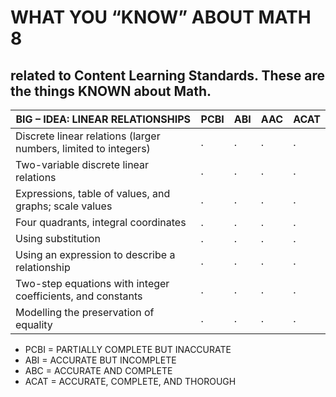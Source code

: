 # WHAT YOU “KNOW” ABOUT MATH 8
## related to Content Learning Standards.  These are the things KNOWN about Math.

BIG – IDEA: LINEAR RELATIONSHIPS | PCBI | ABI | AAC | ACAT
--- | --- | --- | --- | --- 
Discrete linear relations (larger numbers, limited to integers) | . | . | . | . 
Two-variable discrete linear relations | . | . | . | . 
Expressions, table of values, and graphs; scale values | . | . | . | . 
Four quadrants, integral coordinates | . | . | . | . 
Using substitution | . | . | . | . 
Using an expression to describe a relationship | . | . | . | . 
Two-step equations with integer coefficients, and constants | . | . | . | . 
Modelling the preservation of equality | . | . | . | . 

- PCBI = PARTIALLY COMPLETE BUT INACCURATE
- ABI = ACCURATE BUT INCOMPLETE
- ABC = ACCURATE AND COMPLETE
- ACAT = ACCURATE, COMPLETE, AND THOROUGH


